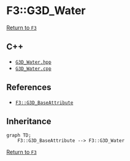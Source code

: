 # F3::G3D_Water

[Return to `F3`](/docs/F3.md)

## C++

- [`G3D_Water.hpp`](/c++/include/G3D_Water.hpp)
- [`G3D_Water.cpp`](/c++/source/G3D_Water.cpp)

## References

- [`F3::G3D_BaseAttribute`](/docs/F3/G3D_BaseAttribute.md)

## Inheritance

```mermaid
graph TD;
    F3::G3D_BaseAttribute --> F3::G3D_Water
```

[Return to `F3`](/docs/F3.md)